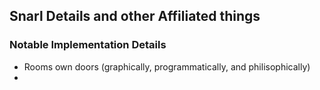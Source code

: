 ## Snarl Details and other Affiliated things

### Notable Implementation Details
- Rooms own doors (graphically, programmatically, and philisophically)
- 